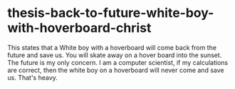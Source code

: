 # thesis-back-to-future-white-boy-with-hoverboard-christ
This states that a White boy with a hoverboard will come back from the future and save us. You will skate away on a hover board into the sunset. The future is my only concern. I am a computer scientist, if my calculations are correct, then the white boy on a hoverboard will never come and save us. That's heavy.
